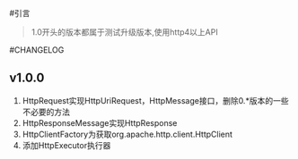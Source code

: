 #引言

>1.0开头的版本都属于测试升级版本,使用http4以上API

#CHANGELOG


## v1.0.0 

1. HttpRequest实现HttpUriRequest，HttpMessage接口，删除0.*版本的一些不必要的方法  
2. HttpResponseMessage实现HttpResponse 
3. HttpClientFactory为获取org.apache.http.client.HttpClient 
4. 添加HttpExecutor执行器


	
